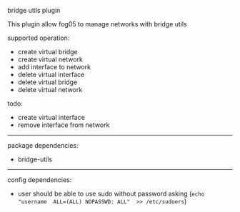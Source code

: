 <!--
# Copyright (c) 2014,2018 ADLINK Technology Inc.
# 
# See the NOTICE file(s) distributed with this work for additional
# information regarding copyright ownership.
# 
# This program and the accompanying materials are made available under the
# terms of the Eclipse Public License 2.0 which is available at
# http://www.eclipse.org/legal/epl-2.0, or the Apache License, Version 2.0
# which is available at https://www.apache.org/licenses/LICENSE-2.0.
#
# SPDX-License-Identifier: EPL-2.0 OR Apache-2.0
#
# Contributors: Gabriele Baldoni, ADLINK Technology Inc. - Base plugins set

 -->

bridge utils plugin

This plugin allow fog05 to manage networks with bridge utils

supported operation:
- create virtual bridge
- create virtual network
- add interface to network
- delete virtual interface
- delete virtual bridge
- delete virtual network

todo:

- create virtual interface
- remove interface from network


---
package dependencies:

- bridge-utils
---


config dependencies:

- user should be able to use sudo without password asking (`echo "username  ALL=(ALL) NOPASSWD: ALL"  >> /etc/sudoers`)
